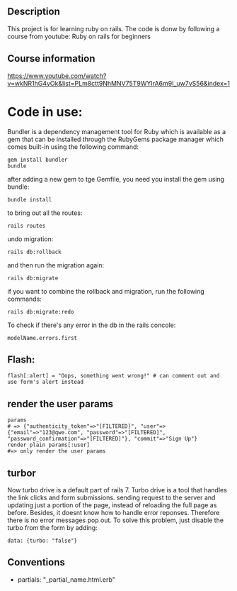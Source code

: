 ## Description

This project is for learning ruby on rails. The code is donw by following a course from youtube: Ruby on rails for beginners

## Course information

https://www.youtube.com/watch?v=wkNR1hG4yOk&list=PLm8ctt9NhMNV75T9WYIrA6m9I_uw7vS56&index=1

# Code in use:

Bundler is a dependency management tool for Ruby which is available as a gem that can be installed through the RubyGems package manager which comes built-in using the following command:

    gem install bundler
    bundle

after adding a new gem to tge Gemfile, you need you install the gem using bundle:

    bundle install

to bring out all the routes:

    rails routes

undo migration:

    rails db:rollback

and then run the migration again:

    rails db:migrate

if you want to combine the rollback and migration, run the following commands:

    rails db:migrate:redo

To check if there's any error in the db in the rails concole:

    modelName.errors.first

## Flash:

    flash[:alert] = "Oops, something went wrong!" # can comment out and use form's alert instead

## render the user params

    params
    # => {"authenticity_token"=>"[FILTERED]", "user"=>{"email"=>"123@qwe.com", "password"=>"[FILTERED]", "password_confirmation"=>"[FILTERED]"}, "commit"=>"Sign Up"}
    render plain params[:user]
    #=> only render the user params

## turbor

Now turbo drive is a default part of rails 7. Turbo drive is a tool that handles the link clicks and form submissions. sending request to the server and updating just a portion of the page, instead of reloading the full page as before. Besides, it doesnt know how to handle error reponses. Therefore there is no error messages pop out. To solve this problem, just disable the turbo from the form by adding:

    data: {turbo: "false"}

## Conventions

- partials: "\_partial_name.html.erb"
